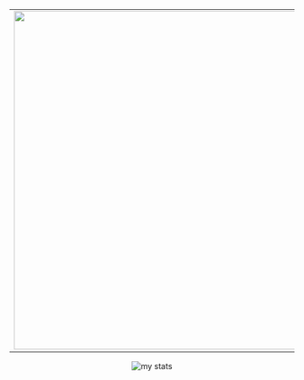 <div align="center">


<table>
  
<td>
<img src="https://github.com/user-attachments/assets/f2d733d3-f202-40fa-a2c1-b005c6eeffa1" width="600"/>
</td>
  
<td>
<img src="https://github.com/user-attachments/assets/f66c078d-af0f-42ce-8216-2e6b7b2c0968" height="60"/><br>
<img src="https://github.com/user-attachments/assets/c73018bc-d17a-4664-af93-00ae9dd06cee" height="60"/><br>
<img src="https://github.com/user-attachments/assets/8a649fe3-3161-447c-8006-f4398daad06e" height="60"/>
</td>

</table>


<img alt="my stats" src="https://github-readme-stats.vercel.app/api?username=carlxs7&theme=algolia&show_icons=true"/>

</div>
